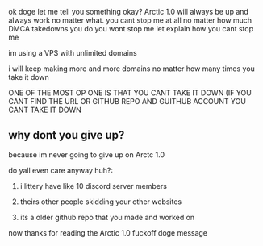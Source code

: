 ok doge let me tell you something okay? Arctic 1.0 will always be up and always work no matter what. you cant stop me at all no matter how much DMCA takedowns you do you wont stop me let explain how you cant stop me

im using a VPS with unlimited domains

i will keep making more and more domains no matter how many times you take it down

ONE OF THE MOST OP ONE IS THAT YOU CANT TAKE IT DOWN (IF YOU CANT FIND THE URL OR GITHUB REPO AND GUITHUB ACCOUNT YOU CANT TAKE IT DOWN

## why dont you give up?
because im never going to give up on Arctc 1.0

do yall even care anyway huh?:

 1. i littery have like 10 discord server members
 
 2. theirs other people skidding your other websites

 3. its a older github repo that you made and worked on


now thanks for reading the Arctic 1.0 fuckoff doge message
